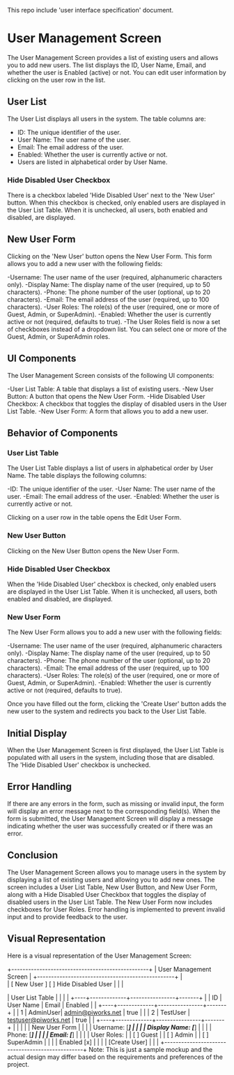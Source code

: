 This repo include 'user interface specification' document.

# User Management Screen
The User Management Screen provides a list of existing users and allows you to add new users. The list displays the ID, User Name, Email, and whether the user is Enabled (active) or not. You can edit user information by clicking on the user row in the list.

## User List
The User List displays all users in the system. The table columns are:

- ID: The unique identifier of the user.
- User Name: The user name of the user.
- Email: The email address of the user.
- Enabled: Whether the user is currently active or not.
- Users are listed in alphabetical order by User Name.

### Hide Disabled User Checkbox
There is a checkbox labeled 'Hide Disabled User' next to the 'New User' button. When this checkbox is checked, only enabled users are displayed in the User List Table. When it is unchecked, all users, both enabled and disabled, are displayed.

## New User Form
Clicking on the 'New User' button opens the New User Form. This form allows you to add a new user with the following fields:

-Username: The user name of the user (required, alphanumeric characters only).
-Display Name: The display name of the user (required, up to 50 characters).
-Phone: The phone number of the user (optional, up to 20 characters).
-Email: The email address of the user (required, up to 100 characters).
-User Roles: The role(s) of the user (required, one or more of Guest, Admin, or SuperAdmin).
-Enabled: Whether the user is currently active or not (required, defaults to true).
-The User Roles field is now a set of checkboxes instead of a dropdown list. You can select one or more of the Guest, Admin, or SuperAdmin roles.

## UI Components
The User Management Screen consists of the following UI components:

-User List Table: A table that displays a list of existing users.
-New User Button: A button that opens the New User Form.
-Hide Disabled User Checkbox: A checkbox that toggles the display of disabled users in the User List Table.
-New User Form: A form that allows you to add a new user.

## Behavior of Components

### User List Table
The User List Table displays a list of users in alphabetical order by User Name. The table displays the following columns:

-ID: The unique identifier of the user.
-User Name: The user name of the user.
-Email: The email address of the user.
-Enabled: Whether the user is currently active or not.

Clicking on a user row in the table opens the Edit User Form.

### New User Button
Clicking on the New User Button opens the New User Form.

### Hide Disabled User Checkbox
When the 'Hide Disabled User' checkbox is checked, only enabled users are displayed in the User List Table. When it is unchecked, all users, both enabled and disabled, are displayed.

### New User Form
The New User Form allows you to add a new user with the following fields:

-Username: The user name of the user (required, alphanumeric characters only).
-Display Name: The display name of the user (required, up to 50 characters).
-Phone: The phone number of the user (optional, up to 20 characters).
-Email: The email address of the user (required, up to 100 characters).
-User Roles: The role(s) of the user (required, one or more of Guest, Admin, or SuperAdmin).
-Enabled: Whether the user is currently active or not (required, defaults to true).

Once you have filled out the form, clicking the 'Create User' button adds the new user to the system and redirects you back to the User List Table.

## Initial Display
When the User Management Screen is first displayed, the User List Table is populated with all users in the system, including those that are disabled. The 'Hide Disabled User' checkbox is unchecked.

## Error Handling
If there are any errors in the form, such as missing or invalid input, the form will display an error message next to the corresponding field(s). When the form is submitted, the User Management Screen will display a message indicating whether the user was successfully created or if there was an error.

## Conclusion
The User Management Screen allows you to manage users in the system by displaying a list of existing users and allowing you to add new ones. The screen includes a User List Table, New User Button, and New User Form, along with a Hide Disabled User Checkbox that toggles the display of disabled users in the User List Table. The New User Form now includes checkboxes for User Roles. Error handling is implemented to prevent invalid input and to provide feedback to the user.

## Visual Representation
Here is a visual representation of the User Management Screen:

+-------------------------------------------------+
|             User Management Screen              |
+-------------------------------------------------+
|                           
|   [ New User ]         [ ] Hide Disabled User   |
|                                                 |

|   User List Table                               |
|                                                 |
|   +----+-------------+----------------+-------+
|   | ID | User Name   | Email          | Enabled |
|   +----+-------------+----------------+-------+
|   | 1  | AdminUser| admin@piworks.net    | true |
|   | 2  | TestUser | testuser@piworks.net | true |
|   +----+-------------+----------------+-------+
|                                                 |
|                                                 |
|   New User Form                                 |
|                                                 |
|   Username:  [___________]                      |
|                                                 |
|   Display Name: [___________]                   |
|                                                 |
|   Phone: [___________]                          |
|                                                 |
|   Email: [___________]                          |
|                                                 |
|   User Roles:                                   |
|   [ ] Guest                                     |
|   [ ] Admin                                     |
|   [ ] SuperAdmin                                |
|                                                 |
|   Enabled  [x]                                  |
|                                                 |
|   [Create User]                                 |
|                                                 |
+-------------------------------------------------+
Note: This is just a sample mockup and the actual design may differ based on the requirements and preferences of the project.




